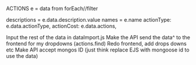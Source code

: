ACTIONS
e = data from forEach//filter

descriptions = e.data.description.value
names = e.name
actionType: e.data.actionType,
actionCost: e.data.actions,

Input the rest of the data in dataImport.js
Make the API send the data^ to the frontend for my dropdowns (actions.find)
Redo frontend, add drops downs etc
Make API accept mongos ID (just think replace EJS with mongoose id to use the data)
